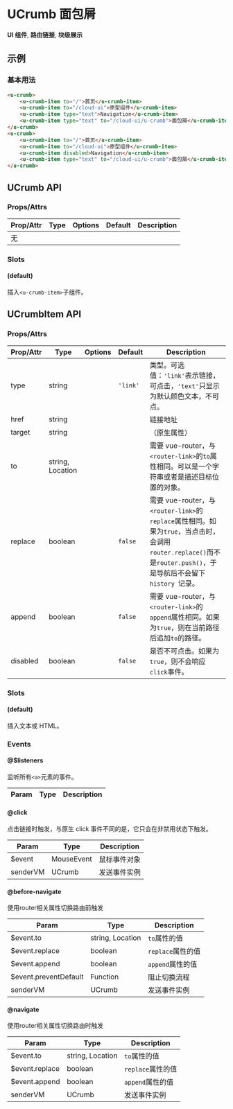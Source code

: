 <!-- 该 README.md 根据 api.yaml 和 docs/*.md 自动生成，为了方便在 GitHub 和 NPM 上查阅。如需修改，请查看源文件 -->

# UCrumb 面包屑

**UI 组件**, **路由链接**, **块级展示**

## 示例
### 基本用法

``` html
<u-crumb>
    <u-crumb-item to="/">首页</u-crumb-item>
    <u-crumb-item to="/cloud-ui">原型组件</u-crumb-item>
    <u-crumb-item type="text">Navigation</u-crumb-item>
    <u-crumb-item type="text" to="/cloud-ui/u-crumb">面包屑</u-crumb-item>
</u-crumb>
<u-crumb>
    <u-crumb-item to="/">首页</u-crumb-item>
    <u-crumb-item to="/cloud-ui">原型组件</u-crumb-item>
    <u-crumb-item disabled>Navigation</u-crumb-item>
    <u-crumb-item type="text" to="/cloud-ui/u-crumb">面包屑</u-crumb-item>
</u-crumb>
```

## UCrumb API
### Props/Attrs

| Prop/Attr | Type | Options | Default | Description |
| --------- | ---- | ------- | ------- | ----------- |
| 无 |  |  |  |  |

### Slots

#### (default)

插入`<u-crumb-item>`子组件。

## UCrumbItem API
### Props/Attrs

| Prop/Attr | Type | Options | Default | Description |
| --------- | ---- | ------- | ------- | ----------- |
| type | string |  | `'link'` | 类型。可选值：`'link'`表示链接，可点击，`'text'`只显示为默认颜色文本，不可点。 |
| href | string |  |  | 链接地址 |
| target | string |  |  | （原生属性） |
| to | string, Location |  |  | 需要 vue-router，与`<router-link>`的`to`属性相同。可以是一个字符串或者是描述目标位置的对象。 |
| replace | boolean |  | `false` | 需要 vue-router，与`<router-link>`的`replace`属性相同。如果为`true`，当点击时，会调用`router.replace()`而不是`router.push()`，于是导航后不会留下`history `记录。 |
| append | boolean |  | `false` | 需要 vue-router，与`<router-link>`的`append`属性相同。如果为`true`，则在当前路径后追加`to`的路径。 |
| disabled | boolean |  | `false` | 是否不可点击。如果为`true`，则不会响应`click`事件。 |

### Slots

#### (default)

插入文本或 HTML。

### Events

#### @$listeners

监听所有`<a>`元素的事件。

| Param | Type | Description |
| ----- | ---- | ----------- |

#### @click

点击链接时触发，与原生 click 事件不同的是，它只会在非禁用状态下触发。

| Param | Type | Description |
| ----- | ---- | ----------- |
| $event | MouseEvent | 鼠标事件对象 |
| senderVM | UCrumb | 发送事件实例 |

#### @before-navigate

使用router相关属性切换路由前触发

| Param | Type | Description |
| ----- | ---- | ----------- |
| $event.to | string, Location | `to`属性的值 |
| $event.replace | boolean | `replace`属性的值 |
| $event.append | boolean | `append`属性的值 |
| $event.preventDefault | Function | 阻止切换流程 |
| senderVM | UCrumb | 发送事件实例 |

#### @navigate

使用router相关属性切换路由时触发

| Param | Type | Description |
| ----- | ---- | ----------- |
| $event.to | string, Location | `to`属性的值 |
| $event.replace | boolean | `replace`属性的值 |
| $event.append | boolean | `append`属性的值 |
| senderVM | UCrumb | 发送事件实例 |
